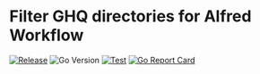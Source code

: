 # Filter GHQ directories for Alfred Workflow
[![Release](https://img.shields.io/github/v/release/youwkey/alfred-ghq)](https://github.com/youwkey/alfred-ghq/releases)
![Go Version](https://img.shields.io/github/go-mod/go-version/youwkey/alfred-ghq)
[![Test](https://github.com/youwkey/alfred-ghq/actions/workflows/test.yml/badge.svg)](https://github.com/youwkey/alfred-ghq/actions/workflows/test.yml)
[![Go Report Card](https://goreportcard.com/badge/github.com/youwkey/alfred-ghq)](https://goreportcard.com/report/github.com/youwkey/alfred-ghq)

